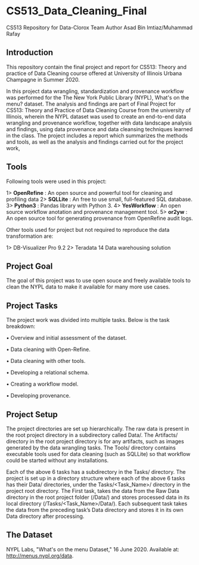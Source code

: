 # CS513_Data_Cleaning_Final
CS513 Repository for Data-Clorox Team
Author
Asad Bin Imtiaz/Muhammad Rafay

## Introduction

This repository contain the final project and report for CS513: Theory and practice of Data Cleaning course offered at University of Illinois Urbana Champagne in Summer 2020. 

In this project data wrangling, standardization and provenance workflow was performed for the The New York Public Library (NYPL), What's on the menu? dataset. The analysis and findings are part of Final Project for CS513: Theory and Practice of Data Cleaning Course from the university of Illinois, wherein the NYPL dataset was used to create an end-to-end data wrangling and provenance workflow, together with data landscape analysis and findings, using data provenance and data cleansing techniques learned in the class. The project includes a report which summarizes the methods and tools, as well as the analysis and findings carried out for the project work,

## Tools

Following tools were used in this project:

1> **OpenRefine**  : An open source and powerful tool for cleaning and profiling data
2> **SQLLite**     : An free to use small, full-featured SQL database.
3> **Python3**     : Pandas library with Python 3.
4> **YesWorkflow** : An open source workflow anotation and provenance management tool.
5> **or2yw**       : An open source tool for generating provenance from OpenRefine audit logs.

Other tools used for project but not required to reproduce the data transformation are:

1> DB-Visualizer Pro 9.2 
2> Teradata 14 Data warehousing solution

## Project Goal

The goal of this project was to use open souce and freely available tools to clean the NYPL data to make it available for many more use cases.

## Project Tasks

The project work was divided into multiple tasks. Below is the task breakdown:

•	Overview and initial assessment of the dataset.

•	Data cleaning with Open-Refine.

•	Data cleaning with other tools.

•	Developing a relational schema.

•	Creating a workflow model.

•	Developing provenance.


## Project Setup

The project directories are set up hierarchically. The raw data is present in the root project directory in a subdirectory called Data/. The Artifacts/ directory in the root project directory is for any artifacts, such as images generated by the data wrangling tasks. The Tools/ directory contains executable tools used for data cleaning (such as SQLLite) so that workflow could be started without any installations.

Each of the above 6 tasks has a subdirectory in the Tasks/ directory. The project is set up in a directory structure where each of the above 6 tasks has their Data/ directories, under the Tasks/<Task_Name>/ directory in the project root directory. The First task, takes the data from the Raw Data directory in the root project folder (<Root>/Data/) and stores processed data in its local directory (<Root>/Tasks/<Task_Name>/Data/). Each subsequent task takes the data from the preceding task’s Data directory and stores it in its own Data directory after processing.
  
## The Dataset

NYPL Labs, "What's on the menu Dataset," 16 June 2020. Available at: http://menus.nypl.org/data.
